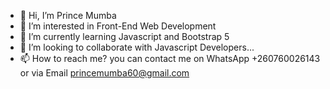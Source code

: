 - 👋 Hi, I’m Prince Mumba
- 👀 I’m interested in Front-End Web Development
- 🌱 I’m currently learning Javascript and Bootstrap 5
- 💞️ I’m looking to collaborate with Javascript Developers...
- 📫 How to reach me? you can contact me on WhatsApp +260760026143 or via Email princemumba60@gmail.com

<!---
princemumba/princemumba is a ✨ special ✨ repository because its `README.md` (this file) appears on your GitHub profile.
You can click the Preview link to take a look at your changes.
--->
